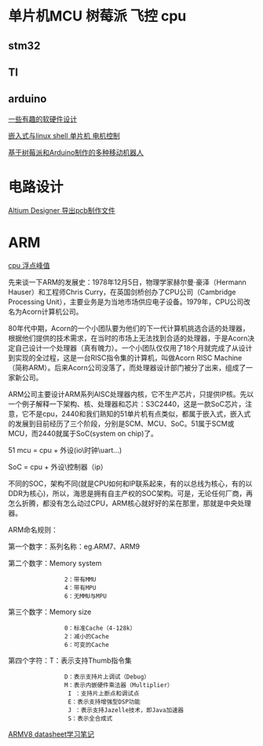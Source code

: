 # 单片机MCU 树莓派  飞控 cpu
## stm32
## TI
## arduino

[一些有趣的软硬件设计](https://github.com/Ewenwan/iceory.gitbook.io/tree/master/Some%20Thing%20Fun)

[嵌入式与linux shell 单片机 电机控制](https://www.cnblogs.com/ironstark/category/745952.html)

[基于树莓派和Arduino制作的多种移动机器人](https://github.com/Ewenwan/hellobot-raspberry)


# 电路设计
[Altium Designer 导出pcb制作文件](https://blog.csdn.net/qq997758497/article/details/77654883)


# ARM 

[cpu 浮点峰值](https://github.com/Ewenwan/cpufp)

先来谈一下ARM的发展史：1978年12月5日，物理学家赫尔曼·豪泽（Hermann Hauser）和工程师Chris Curry，在英国剑桥创办了CPU公司（Cambridge Processing Unit），主要业务是为当地市场供应电子设备。1979年，CPU公司改名为Acorn计算机公司。

80年代中期，Acorn的一个小团队要为他们的下一代计算机挑选合适的处理器，根据他们提供的技术需求，在当时的市场上无法找到合适的处理器，于是Acorn决定自己设计一个处理器（真有魄力）。一个小团队仅仅用了18个月就完成了从设计到实现的全过程，这是一台RISC指令集的计算机，叫做Acorn RISC Machine（简称ARM）。后来Acorn公司没落了，而处理器设计部门被分了出来，组成了一家新公司。

ARM公司主要设计ARM系列AISC处理器内核，它不生产芯片，只提供IP核。先以一个例子解释一下架构、核、处理器和芯片：S3C2440，这是一款SoC芯片，注意，它不是cpu，2440和我们熟知的51单片机有点类似，都属于嵌入式，嵌入式的发展到目前经历了三个阶段，分别是SCM、MCU、SoC。51属于SCM或MCU，而2440就属于SoC(system on chip)了。

51 mcu  = cpu + 外设(io\时钟\uart\...)

SoC = cpu + 外设\控制器（ip）

不同的SOC，架构不同(就是CPU如何和IP联系起来，有的以总线为核心，有的以DDR为核心)，所以，海思是拥有自主产权的SOC架构。可是，无论任何厂商，再怎么折腾，都没有怎么动过CPU，ARM核心就好好的呆在那里，那就是中央处理器。


ARM命名规则：

第一个数字：系列名称：eg.ARM7、ARM9

第二个数字：Memory system

                    2：带有MMU
                    4：带有MPU
                    6：无MMU与MPU
                    
第三个数字：Memory size

                    0：标准Cache（4-128k）
                    2：减小的Cache
                    6：可变的Cache
                    
第四个字符：T：表示支持Thumb指令集

                    D：表示支持片上调试（Debug）
                    M：表示内嵌硬件乘法器（Multiplier）
                     I ：支持片上断点和调试点
                     E：表示支持增强型DSP功能
                     J ：表示支持Jazelle技术，即Java加速器
                     S：表示全合成式
                     
[ARMV8 datasheet学习笔记](https://www.cnblogs.com/smartjourneys/tag/ARMV8/)


                     
